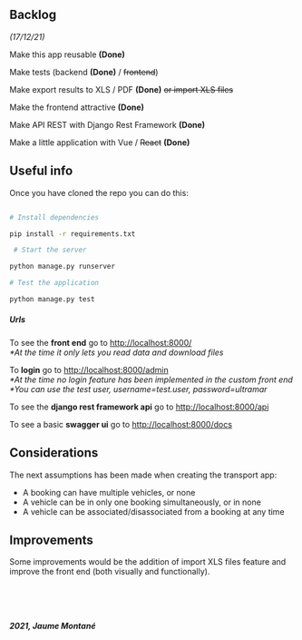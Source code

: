 ## Backlog

*(17/12/21)*

Make this app reusable **(Done)**

Make tests (backend **(Done)** / ~~frontend~~)

Make export results to XLS / PDF **(Done)** ~~or import XLS files~~

Make the frontend attractive **(Done)**

Make API REST with Django Rest Framework **(Done)**

Make a little application with Vue / ~~React~~ **(Done)**

  

## Useful info

Once you have cloned the repo you can do this:

  
```bash

# Install dependencies

pip install -r requirements.txt

 # Start the server

python manage.py runserver

# Test the application

python manage.py test

```


##### Urls

To see the **front end** go to [http://localhost:8000/](http://localhost:8000/)              
_*At the time it only lets you read data and download files_        

To  **login** go to [http://localhost:8000/admin](http://localhost:8000/admin)            
_*At the time no login feature has been implemented in the custom front end_              
_*You can use the test user, username=test.user,  password=ultramar_           

To see the **django rest framework api** go to [http://localhost:8000/api](http://localhost:8000/api)            

To see a basic **swagger ui** go to [http://localhost:8000/docs](http://localhost:8000/docs)              



## Considerations
The next assumptions has been made when creating the transport app:     
- A booking can have multiple vehicles, or none        
- A vehicle can be in only one booking simultaneously, or in none       
- A vehicle can be associated/disassociated from a booking at any time         

## Improvements
Some improvements would be the addition of import XLS files feature and improve the front end (both visually and functionally).         


<br>
<br>
<br>



**_2021, Jaume Montané_**